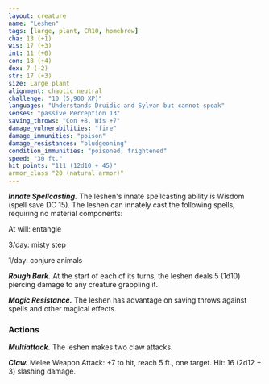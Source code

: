 ```yaml
---
layout: creature
name: "Leshen"
tags: [large, plant, CR10, homebrew]
cha: 13 (+1)
wis: 17 (+3)
int: 11 (+0)
con: 18 (+4)
dex: 7 (-2)
str: 17 (+3)
size: Large plant
alignment: chaotic neutral
challenge: "10 (5,900 XP)"
languages: "Understands Druidic and Sylvan but cannot speak"
senses: "passive Perception 13"
saving_throws: "Con +8, Wis +7"
damage_vulnerabilities: "fire"
damage_immunities: "poison"
damage_resistances: "bludgeoning"
condition_immunities: "poisoned, frightened"
speed: "30 ft."
hit_points: "111 (12d10 + 45)"
armor_class "20 (natural armor)"
---
```


***Innate Spellcasting.*** The leshen's innate spellcasting ability is Wisdom (spell save DC 15). The leshen can innately cast the following spells, requiring no material components:

At will: entangle

3/day: misty step

1/day: conjure animals

***Rough Bark.*** At the start of each of its turns, the leshen deals 5 (1d10) piercing damage to any creature grappling it.

***Magic Resistance.*** The leshen has advantage on saving throws against spells and other magical effects.

### Actions

***Multiattack.*** The leshen makes two claw attacks.

***Claw.*** Melee Weapon Attack: +7 to hit, reach 5 ft., one target. Hit: 16 (2d12 + 3) slashing damage.

